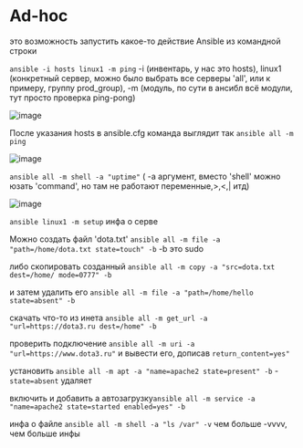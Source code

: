# Ad-hoc
это возможность запустить какое-то действие Ansible из командной строки

```ansible -i hosts linux1 -m ping``` -i (инвентарь, у нас это hosts), linux1 (конкретный сервер, можно было выбрать все серверы 'all', или к примеру, группу prod_group), -m (модуль, по сути в ансибл всё модули, тут просто проверка ping-pong)

![image](https://github.com/user-attachments/assets/a113f618-4402-4f8f-a9f8-fc58efebdbfb)

После указания hosts в ansible.cfg команда выглядит так ```ansible all -m ping```

![image](https://github.com/user-attachments/assets/cfaee11c-b562-48c4-bc88-bd2caf237f85)

```ansible all -m shell -a "uptime"``` ( -a аргумент, вместо 'shell' можно юзать 'command', но там не работают переменные,>,<,| итд)

![image](https://github.com/user-attachments/assets/9eb9b82e-fedd-4d03-9d2c-7d3f0a2bdf64)

```ansible linux1 -m setup``` инфа о серве

Можно создать файл 'dota.txt' ```ansible all -m file -a "path=/home/dota.txt state=touch" -b``` -b это sudo

либо скопировать созданный ```ansible all -m copy -a "src=dota.txt dest=/home/ mode=0777" -b``` 

и затем удалить его ```ansible all -m file -a "path=/home/hello state=absent" -b```

скачать что-то из инета ```ansible all -m get_url -a "url=https://dota3.ru dest=/home" -b```

проверить подключение ```ansible all -m uri -a "url=https://www.dota3.ru"``` и вывести его, дописав ```return_content=yes"```

установить ```ansible all -m apt -a "name=apache2 state=present" -b``` - ```state=absent``` удаляет

включить и добавить а автозагрузку```ansible all -m service -a "name=apache2 state=started enabled=yes" -b```

инфа о файле ```ansible all -m shell -a "ls /var" -v``` чем больше -vvvv, чем больше инфы
